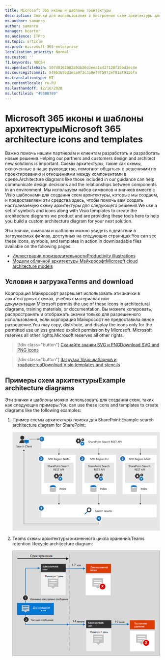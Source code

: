 ```yaml
---
title: Microsoft 365 иконы и шаблоны архитектуры
description: Значки для использования в построения схем архитектуры для Microsoft 365.
ms.author: samanro
author: samanro
manager: bcarter
ms.audience: ITPro
ms.topic: article
ms.prod: microsoft-365-enterprise
localization_priority: Normal
ms.custom: ''
f1.keywords: NOCSH
ms.openlocfilehash: 507d0162002a93b26d3eea1c427128f35bd3ec4e
ms.sourcegitcommit: 849b365bd3eaa9f3c3a9ef9f5973ef81af9156fa
ms.translationtype: MT
ms.contentlocale: ru-RU
ms.lasthandoff: 12/16/2020
ms.locfileid: "49688780"
---
```

# <a name="microsoft-365-architecture-icons-and-templates"></a><span data-ttu-id="d36a1-103">Microsoft 365 иконы и шаблоны архитектуры</span><span class="sxs-lookup"><span data-stu-id="d36a1-103">Microsoft 365 architecture icons and templates</span></span>

<span data-ttu-id="d36a1-104">Важно помочь нашим партнерам и клиентам разработать и разработать новые решения.</span><span class="sxs-lookup"><span data-stu-id="d36a1-104">Helping our partners and customers design and architect new solutions is important.</span></span> <span data-ttu-id="d36a1-105">Схемы архитектуры, такие как схемы, включенные в наше руководство, помогают общаться с решениями по проектированию и отношениями между компонентами в среде.</span><span class="sxs-lookup"><span data-stu-id="d36a1-105">Architecture diagrams like those included in our guidance can help communicate design decisions and the relationships between components in an environment.</span></span> <span data-ttu-id="d36a1-106">Мы используем набор символов и значков вместе с Visio шаблонами для создания схем архитектуры, которые мы создаем, и предоставляем эти средства здесь, чтобы помочь вам создать настраиваемую схему архитектуры для следующего решения.</span><span class="sxs-lookup"><span data-stu-id="d36a1-106">We use a set of symbols and icons along with Visio templates to create the architecture diagrams we product and are providing these tools here to help you build a custom architecture diagram for your next solution.</span></span>

<span data-ttu-id="d36a1-107">Эти значки, символы и шаблоны можно увидеть в действии в загружаемых файлах, доступных на следующих страницах:</span><span class="sxs-lookup"><span data-stu-id="d36a1-107">You can see these icons, symbols, and templates in action in downloadable files available on the following pages:</span></span>

- [<span data-ttu-id="d36a1-108">Иллюстрации производительности</span><span class="sxs-lookup"><span data-stu-id="d36a1-108">Productivity illustrations</span></span>](productivity-illustrations.md)
- [<span data-ttu-id="d36a1-109">Модели облачной архитектуры Майкрософт</span><span class="sxs-lookup"><span data-stu-id="d36a1-109">Microsoft cloud architecture models</span></span>](cloud-architecture-models.md)

## <a name="terms-and-download"></a><span data-ttu-id="d36a1-110">Условия и загрузка</span><span class="sxs-lookup"><span data-stu-id="d36a1-110">Terms and download</span></span>

<span data-ttu-id="d36a1-111">Корпорация Майкрософт разрешает использовать эти значки в архитектурных схемах, учебных материалах или документации.</span><span class="sxs-lookup"><span data-stu-id="d36a1-111">Microsoft permits the use of these icons in architectural diagrams, training materials, or documentation.</span></span> <span data-ttu-id="d36a1-112">Вы можете копировать, распространять и отображать значки только для разрешенного использования, если корпорация Майкрософт не предоставила явное разрешение.</span><span class="sxs-lookup"><span data-stu-id="d36a1-112">You may copy, distribute, and display the icons only for the permitted use unless granted explicit permission by Microsoft.</span></span> <span data-ttu-id="d36a1-113">Microsoft reserves all other rights.</span><span class="sxs-lookup"><span data-stu-id="d36a1-113">Microsoft reserves all other rights.</span></span>


 > [!div class="button"]
 > [<span data-ttu-id="d36a1-114">Скачайте значки SVG и PNG</span><span class="sxs-lookup"><span data-stu-id="d36a1-114">Download SVG and PNG icons</span></span>](https://go.microsoft.com/fwlink/?linkid=869455)

 > [!div class="button"]
 > [<span data-ttu-id="d36a1-115">Загрузка Visio шаблонов и трафаретов</span><span class="sxs-lookup"><span data-stu-id="d36a1-115">Download Visio templates and stencils</span></span>](https://go.microsoft.com/fwlink/?linkid=2056186)

## <a name="example-architecture-diagrams"></a><span data-ttu-id="d36a1-116">Примеры схем архитектуры</span><span class="sxs-lookup"><span data-stu-id="d36a1-116">Example architecture diagrams</span></span>

<span data-ttu-id="d36a1-117">Эти значки и шаблоны можно использовать для создания схем, таких как следующие примеры:</span><span class="sxs-lookup"><span data-stu-id="d36a1-117">You can use these icons and templates to create diagrams like the following examples:</span></span>

1. <span data-ttu-id="d36a1-118">Пример схемы архитектуры поиска для SharePoint:</span><span class="sxs-lookup"><span data-stu-id="d36a1-118">Example search architecture diagram for SharePoint:</span></span>

    ![Пример архитектуры поиска для SharePoint](../media/configure-search-for-multi-geo-image1-1.png)

2. <span data-ttu-id="d36a1-120">Teams схемы архитектуры жизненного цикла хранения:</span><span class="sxs-lookup"><span data-stu-id="d36a1-120">Teams retention lifecycle architecture diagram:</span></span>

    ![Teams жизненного цикла хранения](../media/TeamsRetentionLifecycle.png)
